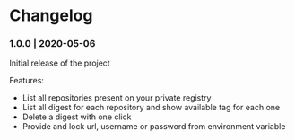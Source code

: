 # Changelog

### 1.0.0 | 2020-05-06

Initial release of the project

Features:

- List all repositories present on your private registry
- List all digest for each repository and show available tag for each one
- Delete a digest with one click
- Provide and lock url, username or password from environment variable
